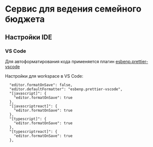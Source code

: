 # Сервис для ведения семейного бюджета

## Настройки IDE

### VS Code

Для автоформатирования кода применяется плагин [esbenp.prettier-vscode](https://marketplace.visualstudio.com/items?itemName=esbenp.prettier-vscode)  

Настройки для workspace в VS Code:
``` 
  "editor.formatOnSave": false,
  "editor.defaultFormatter": "esbenp.prettier-vscode",
  "[javascript]": {
    "editor.formatOnSave": true
  },
  "[javascriptreact]": {
    "editor.formatOnSave": true
  },
  "[typescript]": {
    "editor.formatOnSave": true
  },
  "[typescriptreact]": {
    "editor.formatOnSave": true
  },
```
